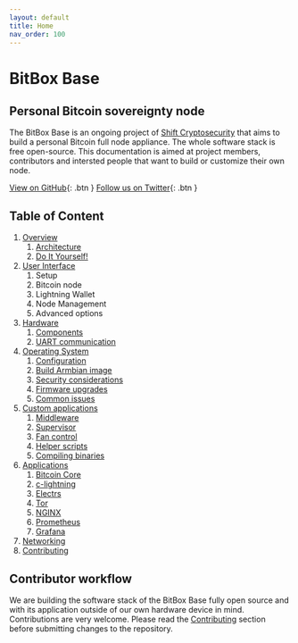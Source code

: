 ```yaml
---
layout: default
title: Home
nav_order: 100
---
```

# BitBox Base

## Personal Bitcoin sovereignty node

The BitBox Base is an ongoing project of [Shift Cryptosecurity](https://shiftcrypto.ch/) that aims to build a personal Bitcoin full node appliance.
The whole software stack is free open-source.
This documentation is aimed at project members, contributors and intersted people that want to build or customize their own node.

[View on GitHub](https://github.com/digitalbitbox/bitbox-base){: .btn } [Follow us on Twitter](https://twitter.com/ShiftCryptoHQ){: .btn }

## Table of Content

1. [Overview](overview/)
   1. [Architecture](overview/architecture.md)
   2. [Do It Yourself!](overview/diy.md)
2. [User Interface](ui/)
   1. Setup
   2. Bitcoin node
   3. Lightning Wallet
   4. Node Management
   5. Advanced options
3. [Hardware](hardware/)
   1. [Components](hardware/components.md)
   2. [UART communication](hardware/uart-communication.md)
4. [Operating System](os/)
   1. [Configuration](os/configuration.md)
   2. [Build Armbian image](os/armbian-build.md)
   3. [Security considerations](os/security.md)
   4. [Firmware upgrades](os/upgrade.md)
   5. [Common issues](os/os-faq.md)
5. [Custom applications](customapps/)
   1. [Middleware](customapps/bbbmiddleware.md)
   2. [Supervisor](customapps/bbbsupervisor.md)
   3. [Fan control](customapps/bbbfancontrol.md)
   4. [Helper scripts](customapps/helper-scripts.md)
   5. [Compiling binaries](customapps/go-build.md)
6. [Applications](applications/)
   1. [Bitcoin Core](applications/bitcoin-core.md)
   2. [c-lightning](applications/c-lightning.md)
   3. [Electrs](applications/electrs.md)
   4. [Tor](applications/tor.md)
   5. [NGINX](applications/nginx.md)
   6. [Prometheus](applications/prometheus.md)
   7. [Grafana](applications/grafana.md)
7. [Networking](networking/)
8. [Contributing](contributing/)

## Contributor workflow

We are building the software stack of the BitBox Base fully open source and with its application outside of our own hardware device in mind. Contributions are very welcome. Please read the [Contributing](contributing.md) section before submitting changes to the repository.
